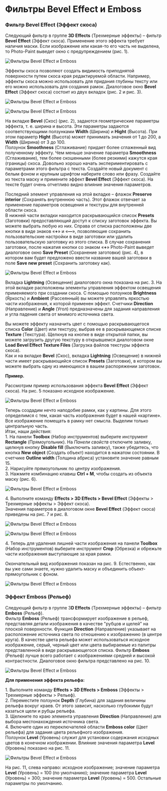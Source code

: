# Фильтры Bevel Effect и Emboss

### Фильтр Bevel Effect (Эффект скоса)

Следующий фильтр в группе **3D Effects** (Трехмерные эффекты) – фильтр **Bevel Effect** (Эффект скоса). Применение этого эффекта требует наличия маски. Если изображение или какая-то его часть не выделена, то Photo-Paint выведет окно с предупреждением (рис. 1).

![Фильтры Bevel Effect и Emboss](./9e134f99-6347-479e-9904-725abe7480b8.jpg)

Эффекты скоса позволяют создать видимость приподнятой поверхности путем скоса края редактируемой области. Например, эффекты скоса можно использовать для придания глубины тексту или его можно использовать для создания рамок. Диалоговое окно **Bevel Effect** (Эффект скоса) состоит из двух вкладок (рис. 2 и рис. 3).

![Фильтры Bevel Effect и Emboss](./81f1584e-830f-44bf-8f4d-4c34ce6dea83.jpg)

![Фильтры Bevel Effect и Emboss](./0f9ea8ad-9f09-4987-9892-8d19bbe6546d.jpg)

На вкладке **Bevel** (Скос) (рис. 2), задаются геометрические параметры эффекта, т. е. ширина и высота. Эти параметры задаются соответствующими ползунками **Width** (Ширина) и **Hight** (Высота). При этом параметр **Hight** (Высота) может принимать значения от 1 до 200, а **Width** (Ширина) от 3 до 100.  
Ползунок **Smoothness** (Сглаживание) придает более сглаженный вид полученному эффекту. Чем меньше значение параметра **Smoothness** (Сглаживание), тем более скошенными (более резкими) кажутся края (границы) скоса. Довольно хорошо начать экспериментировать с параметрами этого фильтра с текста. Создайте новый документ с белым фоном и крупным шрифтом наберите слово или фразу. Создайте из текста маску и примените эффект **Bevel Effect** (Эффект скоса). На тексте будет очень отчетливо видно влияние значения параметров.

Последний элемент управления на этой вкладке – флажок **Preserve interior** (Сохранять внутреннюю часть). Этот флажок отвечает за применение параметров освещения и текстуры для внутренней области скоса.  
В нижней части вкладки находится раскрывающийся список **Presets** (Заготовки) предоставляющий доступ к списку заготовок эффекта. Вы можете выбрать любую из них. Справа от списка расположены две кнопки в виде знаков «**+**» и «**—**», позволяющие сохранить пользовательские настройки в виде заготовки или удалить пользовательскую заготовку из этого списка. В случае сохранения заготовки, после нажатия кнопки со знаком «**+**» Photo-Paint выведет диалоговое окно **Save Preset** (Сохранение заготовки) (рис. 4), в котором вам будет предложено ввести название вашей заготовки в поле **Save new preset** (Сохранить заготовку как).

![Фильтры Bevel Effect и Emboss](./d2f1ab88-2e60-45ce-9820-e5fb289befb5.jpg)

Вкладка **Lightning** (Освещение) диалогового окна показана на рис. 3\. На этой вкладке расположены элементы управления эффектом освещения применяемого при создании скоса. С помощью ползунков **Brightness** (Яркость) и **Ambient** (Рассеянный) вы можете управлять яркостью части изображения, к которой применен эффект. Счетчики **Direction** (Направление) и **Angle** (Угол) предназначены для задания направления и угла падения света от мнимого источника света.

Вы можете эффекту назначить цвет с помощью раскрывающегося списка **Color** (Цвет) или текстуру, выбрав ее в раскрывающемся списке **Texture** (Текстура). Щелкнув на кнопке в виде открытой папки, вы можете загрузить другую текстуру в открывшемся диалоговом окне **Load Bevel Effect Texture Files** (Загрузка файлов текстуры эффекта скоса).  
Как и на вкладке **Bevel** (Скос), вкладка **Lightning** (Освещение) в нижней части имеет раскрывающийся список **Presets** (Заготовки), в котором вы можете выбрать одну из имеющихся в вашем распоряжении заготовок.

**Пример.**

Рассмотрим пример использования эффекта **Bevel Effect** (Эффект скоса). На рис. 5 показано исходное изображение.

![Фильтры Bevel Effect и Emboss](./33233ab9-c725-4809-bc66-ae0df0aae585.jpg)

Теперь создадим нечто наподобие рамки, как у картины. Для этого определимся с тем, какая часть изображения будет в нашей «картине». Все изображение помещать в рамку нет смысла. Выделим только центральную часть.  
Итак, наши действия:  
1\. На панели **Toolbox** (Набор инструментов) выберите инструмент **Rectangle** (Прямоугольник). На _Панели свойств_ отключите заливку, щелкнув кнопку **Disable fill** (Выключить заливку), также убедитесь, что кнопка **New object** (Создать объект) находится в нажатом состоянии. В счетчике **Outline width** (Толщина абриса) установите значение равным 15.  
2\. Нарисуйте прямоугольник по центру изображения.  
3\. Нажмите комбинацию клавиш **Ctrl + M**, чтобы создать из объекта маску (рис. 6).

![Фильтры Bevel Effect и Emboss](./b9603785-0f98-4831-9735-77985ae4fa4c.jpg)

4\. Выполните команду **Effects > 3D Effects > Bevel Effect** (Эффекты > Трехмерные эффекты > Эффект скоса).  
Значения параметров в диалоговом окне **Bevel Effect** (Эффект скоса) приведены на рис. 7 и рис. 8.

![Фильтры Bevel Effect и Emboss](./64a5fafd-ece8-4bd4-99ec-792530847724.jpg)

![Фильтры Bevel Effect и Emboss](./6265efda-72bb-4b29-bb17-f62c26af2d10.jpg)

4\. Теперь для удаления лишней части изображения на панели **Toolbox** (Набор инструментов) выберите инструмент **Crop** (Обрезка) и обрежьте части изображения выступающие за края рамки.

Окончательный вид изображения показан на рис. 9\. Естественно, как вы уже сами знаете, нужно удалить маску и объединить объект-прямоугольник с фоном.

![Фильтры Bevel Effect и Emboss](./eb97a8e8-6b71-4f4e-8f7b-06ffe666e802.jpg)

### Эффект Emboss (Рельеф)

Следующий фильтр в группе 3**D Effects** (Трехмерные эффекты) – фильтр **Emboss** (Рельеф).  
Фильтр **Emboss** (Рельеф) трансформирует изображение в рельеф, представляя детали изображения в качестве "рубцов и щелей" на плоской поверхности. Функция **Direction** (Направление) указывает на расположение источника света по отношению к изображению (в центре круга). В качестве цвета рельефа может использоваться исходное изображение, серый, черный цвет или цвета выбираемые из палитры представленной в виде раскрывающегося списка. Фильтр **Emboss** (Рельеф) лучше всего работает с изображениями средней и высокой контрастности. Диалоговое окно фильтра представлено на рис. 10.

![Фильтры Bevel Effect и Emboss](./3e985f59-55b7-49e1-a7bf-2e0d17619e34.jpg)

**Для применения эффекта рельефа:**

1\. Выполните команду **Effects > 3D Effects > Emboss** (Эффекты > Трехмерные эффекты > Рельеф).  
2\. Переместите ползунок **Depth** (Глубина) для задания величины рельефа вокруг краев. От этого зависит, насколько глубокими будут казаться щели и рубцы рельефа.  
3\. Щелкните по краю элемента управления **Direction** (Направление) для выбора местонахождения источника света.  
4\. Включите один из переключателей области **Emboss color** (Цвет рельефа) для задания цвета рельефного изображения.  
Ползунок **Level** (Уровень) служит для установки содержания исходных цветов в конечном изображении. Влияние значения параметра **Level** (Уровень) показано на рис. 11.

![Фильтры Bevel Effect и Emboss](./1635495c-77f4-4be2-8088-d1af18bccba2.jpg)

На рис. 11, слева направо: исходное изображение; значение параметра **Level** (Уровень) = 100 (по умолчанию); значение параметра **Level** (Уровень) = 300; значение параметра **Level** (Уровень) = 500\. Остальные параметры по умолчанию.